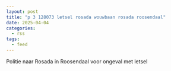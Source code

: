 ```yaml
---
layout: post
title: "p 3 128073 letsel rosada wouwbaan rosada roosendaal"
date: 2025-04-04
categories: 
  - rss
tags: 
  - feed
---
```


Politie naar Rosada in Roosendaal voor ongeval met letsel
